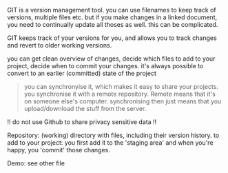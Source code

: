 GIT is a version management tool. 
you can use filenames to keep track of versions, multiple files etc. 
but if you make changes in a linked document, you need to continually update all thoses as well. 
this can be complicated.

GIT keeps track of your versions for you, and allows you to track changes and revert to older working versions.

you can get clean overview of changes, decide which files to add to your project, decide when to commit your changes.
it's always possible to convert to an earlier (committed) state of the project

> you can synchronyise it, which makes it easy to share your projects.
you synchronise it with a remote repository.
Remote means that it's on someone else's computer.
synchronising then just means that you upload/download the stuff from the server.

!! do not use Github to share privacy sensitive data !!

Repository: (working) directory with files, including their version history. 
to add to your project: you first add it to the 'staging area' and when you're happy, you 'commit' those changes.

Demo: see other file

